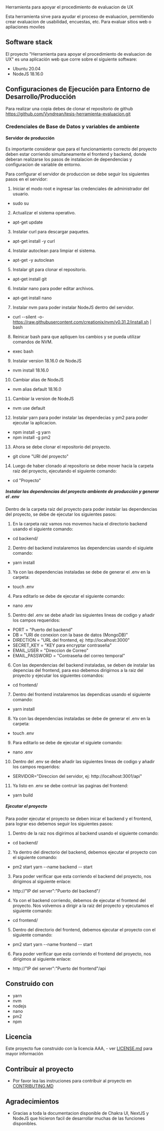﻿Herramienta para apoyar el procedimiento de evaluacion de UX

Esta herramienta sirve para ayudar el proceso de evaluacion, permitiendo crear evaluacion de usabilidad, encuestas, etc. Para evaluar sitios web o apliaciones moviles

## Software stack
El proyecto "Herramienta para apoyar el procedimiento de evaluacion de UX" es una aplicación web que corre sobre el siguiente software:

-   Ubuntu 20.04
-   NodeJS 18.16.0

## Configuraciones de Ejecución para Entorno de Desarrollo/Producción

Para realizar una copia debes de clonar el repositorio de github https://github.com/Vyndrean/tesis-herramienta-evaluacion.git

### Credenciales de Base de Datos y variables de ambiente

#### Servidor de producción

Es importante considerar que para el funcionamiento correcto del proyecto deben estar corriendo simultaneamente el frontend y backend, donde deberan realizarse los pasos de instalacion de dependencias y configuracion de variable de entorno.

Para configurar el servidor de produccion se debe seguir los siguientes pasos en el servidor:

1. Iniciar el modo root e ingresar las credenciales de administrador del usuario.
-   sudo su

2. Actualizar el sistema operativo.
-   apt-get update

3.  Instalar curl para descargar paquetes.
-   apt-get install -y curl

4.  Instalar autoclean para limpiar el sistema.
-   apt-get -y autoclean

5.  Instalar git para clonar el repositorio.
-   apt-get install git

6.  Instalar nano para poder editar archivos.
-   apt-get install nano

7.  Instalar nvm para poder instalar NodeJS dentro del servidor.
-   curl --silent -o- https://raw.githubusercontent.com/creationix/nvm/v0.31.2/install.sh | bash

8.  Reinicar bash para que apliquen los cambios y se pueda utilizar comandos de NVM.
-   exec bash

9.  Instalar version 18.16.0 de NodeJS
-   nvm install 18.16.0

10. Cambiar alias de NodeJS
-   nvm alias default 18.16.0

11. Cambiar la version de NodeJS
-   nvm use default

12. Instalar yarn para poder instalar las dependecias y pm2 para poder ejecutar la aplicacion.
-   npm install -g yarn
-   npm install -g pm2

13. Ahora se debe clonar el repositorio del proyecto.
-   git clone "URI del proyecto"

14. Luego de haber clonado al repositorio se debe mover hacia la carpeta raiz del proyecto, ejecutando el siguiente comando:
-   cd "Proyecto"

##### Instalar las dependencias del proyecto ambiente de producción y generar el .env

Dentro de la carpeta raiz del proyecto para poder instalar las dependencias del proyecto, se debe de ejecutar los siguientes pasos:

1.  En la carpeta raiz vamos nos movemos hacia el directorio backend usando el siguiente comando:
-   cd backend/

2.  Dentro del backend instalaremos las dependencias usando el siguiete comando:

-   yarn install

3.  Ya con las dependencias instaladas se debe de generar el .env en la carpeta:

-   touch .env

4. Para editarlo se debe de ejecutar el siguiente comando:

-   nano .env

5. Dentro del .env se debe añadir las siguientes lineas de codigo y añadir los campos requeridos: 

-   PORT = "Puerto del backend"
-   DB = "URI de conexion con la base de datos (MongoDB)"
-   DIRECTION = "URL del frontend, ej: http://localhost:3000"
-   SECRET_KEY = "KEY para encryptar contraseña"
-   EMAIL_USER = "Direccion de Correo"
-   EMAIL_PASSWORD = "Contraseña del correo temporal"

6.  Con las dependencias del backend instaladas, se deben de instalar las depencias del frontend, para eso debemos dirigirnos a la raiz del proyecto y ejecutar los siguientes comandos:

-   cd frontend/

7.  Dentro del frontend instalaremos las dependicas usando el siguiente comando:

-   yarn install

8.  Ya con las dependencias instaladas se debe de generar el .env en la carpeta:

-   touch .env

9. Para editarlo se debe de ejecutar el siguiete comando:

-   nano .env

10. Dentro del .env se debe añadir las siguientes lineas de codigo y añadir los campos requeridos:

-   SERVIDOR="Direccion del servidor, ej: http://localhost:3001/api"

11. Ya listo en .env se debe contruir las paginas del frontend:

-   yarn build

##### Ejecutar el proyecto

Para poder ejecutar el proyecto se deben inicar el backend y el frontend, para lograr eso debemos seguir los siguientes pasos:

1.  Dentro de la raiz nos digirimos al backend usando el siguiente comando:

-   cd backend/

2.  Ya dentro del directorio del backend, debemos ejecutar el proyecto con el siguiente comando:

-   pm2 start yarn --name backend -- start

3.  Para poder verificar que esta corriendo el backend del proyecto, nos dirigimos al siguiente enlace:

-   http://"IP del server":"Puerto del backend"/

4.  Ya con el backend corriendo, debemos de ejecutar el frontend del proyecto. Nos volvemos a dirigir a la raiz del proyecto y ejecutamos el siguiente comando:

-   cd frontend/

5.  Dentro del directorio del frontend, debemos ejecutar el proyecto con el siguiente comando:

-   pm2 start yarn --name frontend -- start

6. Para poder verificar que esta corriendo el frontend del proyecto, nos dirigimos al siguiente enlace:

-   http://"IP del server":"Puerto del frontend"/api


## Construido con
-   yarn
-   nvm
-   nodejs
-   nano
-   pm2
-   npm

## Licencia

Este proyecto fue construido con la licencia AAA, - ver [LICENSE.md](LICENSE.md) para mayor información

## Contribuir al proyecto

-   Por favor lea las instruciones para contribuir al proyecto en [CONTRIBUTING.MD](CONTRIBUTING.MD)

## Agradecimientos

- Gracias a toda la documentacion disponible de Chakra UI, NextJS y NodeJS que hicieron facil de desarrollar muchas de las funciones disponibles.
